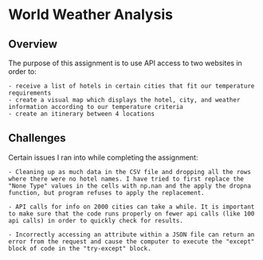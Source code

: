 # World Weather Analysis

## Overview
The purpose of this assignment is to use API access to two websites in order to:

    - receive a list of hotels in certain cities that fit our temperature requirements
    - create a visual map which displays the hotel, city, and weather information according to our temperature criteria
    - create an itinerary between 4 locations

## Challenges
Certain issues I ran into while completing the assignment:

    - Cleaning up as much data in the CSV file and dropping all the rows where there were no hotel names. I have tried to first replace the "None Type" values in the cells with np.nan and the apply the dropna function, but program refuses to apply the replacement.

    - API calls for info on 2000 cities can take a while. It is important to make sure that the code runs properly on fewer api calls (like 100 api calls) in order to quickly check for results.

    - Incorrectly accessing an attribute within a JSON file can return an error from the request and cause the computer to execute the "except" block of code in the "try-except" block.